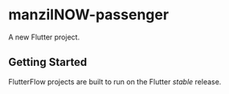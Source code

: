 # manzilNOW-passenger

A new Flutter project.

## Getting Started

FlutterFlow projects are built to run on the Flutter _stable_ release.
